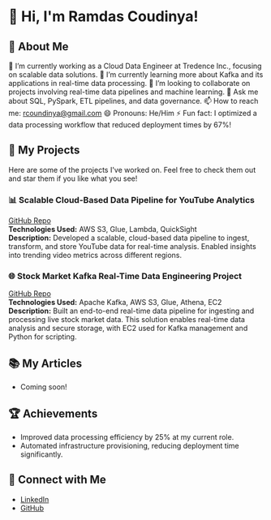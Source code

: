 # 👋 Hi, I'm Ramdas Coudinya!

## 🌟 About Me
🔭 I’m currently working as a Cloud Data Engineer at Tredence Inc., focusing on scalable data solutions.
🌱 I’m currently learning more about Kafka and its applications in real-time data processing.
👯 I’m looking to collaborate on projects involving real-time data pipelines and machine learning.
💬 Ask me about SQL, PySpark, ETL pipelines, and data governance.
📫 How to reach me: [rcoundinya@gmail.com](mailto:ramdasvk4@gmail.com)
😄 Pronouns: He/Him
⚡ Fun fact: I optimized a data processing workflow that reduced deployment times by 67%!

## 🚀 My Projects
Here are some of the projects I've worked on. Feel free to check them out and star them if you like what you see!

### 📊 Scalable Cloud-Based Data Pipeline for YouTube Analytics
[GitHub Repo](https://github.com/RamdasCoundinya0716/dataengineering-youtube-analysis-project.git)  
**Technologies Used:** AWS S3, Glue, Lambda, QuickSight  
**Description:** Developed a scalable, cloud-based data pipeline to ingest, transform, and store YouTube data for real-time analysis. Enabled insights into trending video metrics across different regions.  

### 🌐 Stock Market Kafka Real-Time Data Engineering Project
[GitHub Repo](https://github.com/RamdasCoundinya0716/realtimedataanalysis.git)  
**Technologies Used:** Apache Kafka, AWS S3, Glue, Athena, EC2  
**Description:** Built an end-to-end real-time data pipeline for ingesting and processing live stock market data. This solution enables real-time data analysis and secure storage, with EC2 used for Kafka management and Python for scripting.

## 📚 My Articles
- Coming soon!

## 🏆 Achievements
- Improved data processing efficiency by 25% at my current role.
- Automated infrastructure provisioning, reducing deployment time significantly.

## 🤝 Connect with Me
- [LinkedIn](https://www.linkedin.com/in/ramdascoudinya)
- [GitHub](https://github.com/RamdasCoundinya0716)

